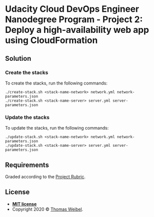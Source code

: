 # Udacity Cloud DevOps Engineer Nanodegree Program - Project 2: Deploy a high-availability web app using CloudFormation

## Solution

### Create the stacks

To create the stacks, run the following commands:

```
./create-stack.sh <stack-name-network> network.yml network-parameters.json
./create-stack.sh <stack-name-server> server.yml server-parameters.json
```

### Update the stacks

To update the stacks, run the following commands:

```
./update-stack.sh <stack-name-network> network.yml network-parameters.json
./update-stack.sh <stack-name-server> server.yml server-parameters.json
```

## Requirements

Graded according to the [Project Rubric](https://review.udacity.com/#!/rubrics/2556/view).

## License

- **[MIT license](http://opensource.org/licenses/mit-license.php)**
- Copyright 2020 © [Thomas Weibel](https://github.com/thom).
